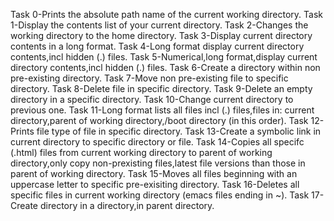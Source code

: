 Task 0-Prints the absolute path name of the current working directory.
Task 1-Display the contents list of your current directory.
Task 2-Changes the working directory to the home directory.
Task 3-Display current directory contents in a long format.
Task 4-Long format display current directory contents,incl hidden (.) files.
Task 5-Numerical,long format,display current directory contents,incl hidden (.) files.
Task 6-Create a directory within non pre-existing directory.
Task 7-Move non pre-existing file to specific directory.
Task 8-Delete file in specific directory.
Task 9-Delete an empty directory in a specific directory.
Task 10-Change current directory to previous one.
Task 11-Long format lists all files incl (.) files,files in: current directory,parent of working directory,/boot directory (in this order).
Task 12-Prints file type of file in specific directory.
Task 13-Create a symbolic link in current directory to specific directory or file.
Task 14-Copies all specifc (.html) files from current working directory to parent of working directory,only copy non-prexisting files,latest file versions than those in parent of working directory.
Task 15-Moves all files beginning with an uppercase letter to specific pre-exisiting directory.
Task 16-Deletes all specific files in current working directory (emacs files ending in ~).
Task 17-Create directory in a directory,in parent directory.
